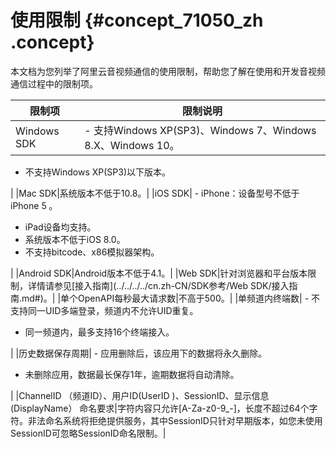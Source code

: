 # 使用限制 {#concept_71050_zh .concept}

本文档为您列举了阿里云音视频通信的使用限制，帮助您了解在使用和开发音视频通信过程中的限制项。

|限制项|限制说明|
|---|----|
|Windows SDK| -   支持Windows XP\(SP3\)、Windows 7、Windows 8.X、Windows 10。
-   不支持Windows XP\(SP3\)以下版本。

 |
|Mac SDK|系统版本不低于10.8。|
|iOS SDK| -   iPhone：设备型号不低于iPhone 5 。
-   iPad设备均支持。
-   系统版本不低于iOS 8.0。
-   不支持bitcode、x86模拟器架构。

 |
|Android SDK|Android版本不低于4.1。|
|Web SDK|针对浏览器和平台版本限制，详情请参见[接入指南](../../../../cn.zh-CN/SDK参考/Web SDK/接入指南.md#)。|
|单个OpenAPI每秒最大请求数|不高于500。|
|单频道内终端数| -   不支持同一UID多端登录，频道内不允许UID重复。
-   同一频道内，最多支持16个终端接入。

 |
|历史数据保存周期| -   应用删除后，该应用下的数据将永久删除。
-   未删除应用，数据最长保存1年，逾期数据将自动清除。

 |
|ChannelID （频道ID）、用户ID\(UserID \)、SessionID、显示信息\(DisplayName） 命名要求|字符内容只允许\[A-Za-z0-9\_-\]，长度不超过64个字符。非法命名系统将拒绝提供服务，其中SessionID只针对早期版本，如您未使用SessionID可忽略SessionID命名限制。|

